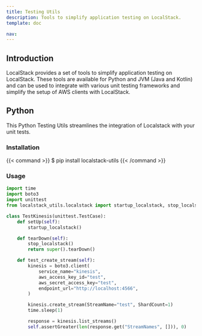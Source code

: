 ```yaml
---
title: Testing Utils
description: Tools to simplify application testing on LocalStack.
template: doc

nav: 
---
```


## Introduction

LocalStack provides a set of tools to simplify application testing on LocalStack.
These tools are available for Python and JVM (Java and Kotlin) and can be used to integrate with various unit testing frameworks and simplify the setup of AWS clients with LocalStack.

## Python

This Python Testing Utils streamlines the integration of Localstack with your unit tests.

### Installation

{{< command >}}
$ pip install localstack-utils
{{< /command >}}

### Usage

```python
import time
import boto3
import unittest
from localstack_utils.localstack import startup_localstack, stop_localstack

class TestKinesis(unittest.TestCase):
    def setUp(self):
        startup_localstack()

    def tearDown(self):
        stop_localstack()
        return super().tearDown()

    def test_create_stream(self):
        kinesis = boto3.client(
            service_name="kinesis",
            aws_access_key_id="test",
            aws_secret_access_key="test",
            endpoint_url="http://localhost:4566",
        )

        kinesis.create_stream(StreamName="test", ShardCount=1)
        time.sleep(1)

        response = kinesis.list_streams()
        self.assertGreater(len(response.get("StreamNames", [])), 0)
```